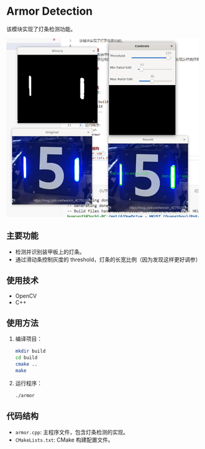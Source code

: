 # Armor Detection

该模块实现了灯条检测功能。

![运行成功示例](example.png)

## 主要功能
- 检测并识别装甲板上的灯条。
- 通过滑动条控制灰度的 threshold，灯条的长宽比例（因为发现这样更好调参）

## 使用技术
- OpenCV
- C++

## 使用方法
1. 编译项目：
    ```sh
    mkdir build
    cd build
    cmake ..
    make
    ```
2. 运行程序：
    ```sh
    ./armor
    ```

## 代码结构
- `armor.cpp`: 主程序文件，包含灯条检测的实现。
- `CMakeLists.txt`: CMake 构建配置文件。